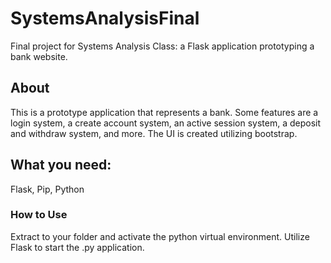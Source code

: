 # SystemsAnalysisFinal
Final project for Systems Analysis Class: a Flask application prototyping a bank website.

## About 
This is a prototype application that represents a bank. Some features are a login system, a create account system, an active session system, a deposit and withdraw system, and more. The UI is created utilizing bootstrap. 

## What you need:
Flask, Pip, Python

### How to Use
Extract to your folder and activate the python virtual environment. Utilize Flask to start the .py application. 
